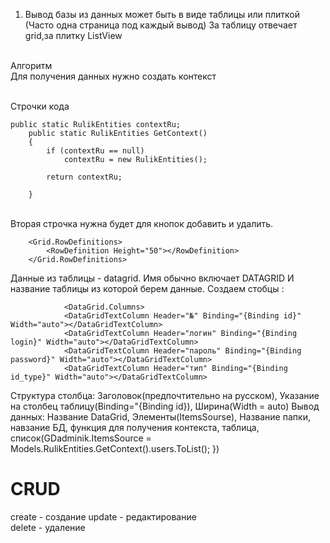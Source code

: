 1. Вывод базы из данных может быть в виде таблицы или плиткой (Часто одна страница под каждый вывод)
За таблицу отвечает grid,за плитку ListView

<br>Алгоритм</br>
Для получения данных нужно создать контекст

<br>Строчки кода </br>


    public static RulikEntities contextRu;
        public static RulikEntities GetContext()
        {
            if (contextRu == null)
                contextRu = new RulikEntities();
            
            return contextRu;

        }




   <br>Вторая строчка нужна будет для кнопок добавить и удалить.</br>
   
        <Grid.RowDefinitions>
            <RowDefinition Height="50"></RowDefinition>
        </Grid.RowDefinitions>



Данные из таблицы - datagrid. Имя обычно включает DATAGRID И название таблицы из которой берем данные.
Создаем стобцы :  

                <DataGrid.Columns>
                <DataGridTextColumn Header="№" Binding="{Binding id}" Width="auto"></DataGridTextColumn>
                <DataGridTextColumn Header="логин" Binding="{Binding login}" Width="auto"></DataGridTextColumn>
                <DataGridTextColumn Header="пароль" Binding="{Binding password}" Width="auto"></DataGridTextColumn>
                <DataGridTextColumn Header="тип" Binding="{Binding id_type}" Width="auto"></DataGridTextColumn>




Структура столбца: Заголовок(предпочтительно на русском), Указание на столбец таблицу(Binding="{Binding id}), Ширина(Width = auto)
Вывод данных: Название DataGrid, Элементы(ItemsSourse), Название папки, навзание БД, функция для получения контекста, таблица, список(GDadminik.ItemsSource = Models.RulikEntities.GetContext().users.ToList();
        })




# CRUD
create - создание 
update - редактирование    
delete - удаление


